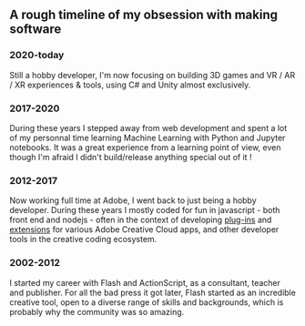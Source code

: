 ## A rough timeline of my obsession with making software

### 2020-today

Still a hobby developer, I'm now focusing on building 3D games and VR / AR / XR experiences & tools, using C# and Unity almost exclusively.

### 2017-2020

During these years I stepped away from web development and spent a lot of my personnal time learning Machine Learning with Python and Jupyter notebooks. It was a great experience from a learning point of view, even though I'm afraid I didn't build/release anything special out of it !

### 2012-2017

Now working full time at Adobe, I went back to just being a hobby developer. During these years I mostly coded for fun in javascript - both front end and nodejs - often in the context of developing [plug-ins](https://github.com/davidderaedt/SVG-NOW) and [extensions](https://github.com/davidderaedt/Illustrator-Layer-Exporter) for various Adobe Creative Cloud apps, and other developer tools in the creative coding ecosystem. 

### 2002-2012

I started my career with Flash and ActionScript, as a consultant, teacher and publisher. For all the bad press it got later, Flash started as an incredible creative tool, open to a diverse range of skills and backgrounds, which is probably why the community was so amazing. 



